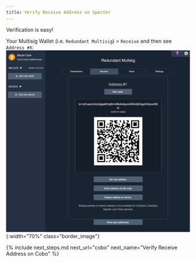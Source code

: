 ```yaml
---
title: Verify Receive Address on Specter
---
```


Verification is easy!

Your Multisig Wallet (i.e. `Redundant Multisig`) > `Receive` and then see `Address #X`:  
![](/assets/img/verify-receive-address-specter.png){:width="70%" class="border_image"}  


{% include next_steps.md next_url="cobo" next_name="Verify Receive Address on Cobo" %}
